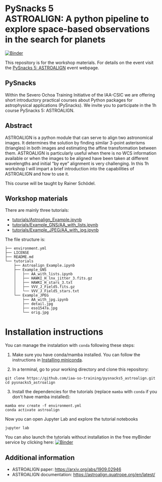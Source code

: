 # PySnacks 5<br> ASTROALIGN: A python pipeline to explore space-based observations in the search for planets
[![Binder](https://mybinder.org/badge_logo.svg)](https://mybinder.org/v2/gh/iaa-so-training/pysnacks5_astroalign/HEAD)

This repository is for the workshop materials. For details on the event visit the [PySnacks 5: ASTROALIGN](https://indico.iaa.csic.es/event/8/) event webpage.
## PySnacks
Within the  Severo Ochoa Training Initiative of the IAA-CSIC we are offering short introductory practical courses about Python packages for astrophysical applications (PySnacks). We invite you to participate in the 1h course PySnacks 5: ASTROALIGN.

 
## Abstract
ASTROALIGN is a python module that can serve to align two astronomical images. It determines the solution  by finding similar 3-point asterisms (triangles) in both images and estimating the affine transformation between them. ASTROALIGN is particularly useful when there is no WCS information available or when the images to be aligned have been taken at different wavelengths and initial “by eye” alignment is very challenging. In this 1h workshop I will impart  a brief  introduction into the capabilities of ASTROALIGN and how to use it.
 
This course will be taught by Rainer Schödel. 

## Workshop materials
There are mainly three tutorials:

- [tutorials/Astroalign_Example.ipynb](tutorials/Astroalign_Example.ipynb)
- [tutorials/Example_GNS/AA_with_lists.ipynb](tutorials/Example_GNS/AA_with_lists.ipynb)
- [tutorials/Example_JPEG/AA_with_jpg.ipynb](tutorials/Example_JPEG/AA_with_jpg.ipynb)

The file structure is:
```
├── environment.yml
├── LICENSE
├── README.md
└── tutorials
    ├── Astroalign_Example.ipynb
    ├── Example_GNS
    │   ├── AA_with_lists.ipynb
    │   ├── HAWKI_H_lnx_jitter_3.fits.gz
    │   ├── HAWKI_H_stars_3.txt
    │   ├── VVV_J_Field5.fits.gz
    │   └── VVV_J_Field5_stars.txt
    └── Example_JPEG
        ├── AA_with_jpg.ipynb
        ├── detail.jpg
        ├── eso1547a.jpg
        └── orig.jpg
```

# Installation instructions
You can manage the instalation with `conda` following these steps:

1. Make sure you have conda/mamba installed. You can follow the instructions in [Installing miniconda](https://droplets-spsrc.readthedocs.io/conda/#installing-miniconda).

2. In a terminal, go to your working directory and clone this repository:

```
git clone https://github.com/iaa-so-training/pysnacks5_astroalign.git
cd pysnacks5_astroalign
```

3. Install the dependencies for the tutorials (replace `mamba` with `conda` if you don't have mamba installed):
```
mamba env create -f environment.yml
conda activate astroalign
```

Now you can open Jupyter Lab and explore the tutorial notebooks

```
jupyter lab
```

You can also launch the tutorials without installation in the free myBinder service by clicking here: [![Binder](https://mybinder.org/badge_logo.svg)](https://mybinder.org/v2/gh/iaa-so-training/pysnacks5_astroalign/HEAD)

## Additional information
 - ASTROALIGN paper: https://arxiv.org/abs/1909.02946
 - ASTROALIGN documentation: https://astroalign.quatrope.org/en/latest/  

